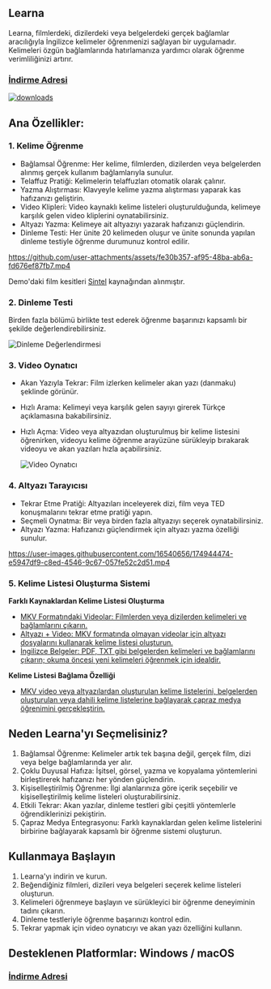 ## Learna
Learna, filmlerdeki, dizilerdeki veya belgelerdeki gerçek bağlamlar aracılığıyla İngilizce kelimeler öğrenmenizi sağlayan bir uygulamadır. Kelimeleri özgün bağlamlarında hatırlamanıza yardımcı olarak öğrenme verimliliğinizi artırır.
### [İndirme Adresi](https://github.com/tangshimin/MuJing/releases)
[![downloads](https://img.shields.io/github/downloads/tangshimin/MuJing/total?style=for-the-badge&logo=download&logoColor=white)](https://github.com/tangshimin/MuJing/releases)

## Ana Özellikler:

### 1. Kelime Öğrenme
   - Bağlamsal Öğrenme: Her kelime, filmlerden, dizilerden veya belgelerden alınmış gerçek kullanım bağlamlarıyla sunulur.
   - Telaffuz Pratiği: Kelimelerin telaffuzları otomatik olarak çalınır.
   - Yazma Alıştırması: Klavyeyle kelime yazma alıştırması yaparak kas hafızanızı geliştirin.
   - Video Klipleri: Video kaynaklı kelime listeleri oluşturulduğunda, kelimeye karşılık gelen video kliplerini oynatabilirsiniz.
   - Altyazı Yazma: Kelimeye ait altyazıyı yazarak hafızanızı güçlendirin.
   - Dinleme Testi: Her ünite 20 kelimeden oluşur ve ünite sonunda yapılan dinleme testiyle öğrenme durumunuz kontrol edilir.

   https://github.com/user-attachments/assets/fe30b357-af95-48ba-ab6a-fd676ef87fb7.mp4

   Demo'daki film kesitleri [Sintel](https://www.youtube.com/watch?v=eRsGyueVLvQ) kaynağından alınmıştır.


### 2. Dinleme Testi
Birden fazla bölümü birlikte test ederek öğrenme başarınızı kapsamlı bir şekilde değerlendirebilirsiniz.

   ![Dinleme Değerlendirmesi](https://github.com/tangshimin/MuJing/assets/16540656/b407ee8e-e477-4342-8dd6-7eaf11e67256)


### 3. Video Oynatıcı
  - Akan Yazıyla Tekrar: Film izlerken kelimeler akan yazı (danmaku) şeklinde görünür.
  - Hızlı Arama: Kelimeyi veya karşılık gelen sayıyı girerek Türkçe açıklamasına bakabilirsiniz.
  - Hızlı Açma: Video veya altyazıdan oluşturulmuş bir kelime listesini öğrenirken, videoyu kelime öğrenme arayüzüne sürükleyip bırakarak videoyu ve akan yazıları hızla açabilirsiniz.

     ![Video Oynatıcı](https://user-images.githubusercontent.com/16540656/220088640-2f9c3a54-500e-477b-8c63-bc31b32d2d71.jpg)


### 4. Altyazı Tarayıcısı
   - Tekrar Etme Pratiği: Altyazıları inceleyerek dizi, film veya TED konuşmalarını tekrar etme pratiği yapın.
   - Seçmeli Oynatma: Bir veya birden fazla altyazıyı seçerek oynatabilirsiniz.
   - Altyazı Yazma: Hafızanızı güçlendirmek için altyazı yazma özelliği sunulur.

   https://user-images.githubusercontent.com/16540656/174944474-e5947df9-c8ed-4546-9c67-057fe52c2d51.mp4


### 5. Kelime Listesi Oluşturma Sistemi
**Farklı Kaynaklardan Kelime Listesi Oluşturma**
- [MKV Formatındaki Videolar: Filmlerden veya dizilerden kelimeleri ve bağlamlarını çıkarın.](https://github.com/tangshimin/MuJing/wiki/%E5%A6%82%E4%BD%95%E7%94%A8-MKV-%E8%A7%86%E9%A2%91%E7%94%9F%E6%88%90%E8%AF%8D%E5%BA%93)
- [Altyazı + Video: MKV formatında olmayan videolar için altyazı dosyalarını kullanarak kelime listesi oluşturun.](https://github.com/tangshimin/MuJing/wiki/%E5%A6%82%E4%BD%95%E7%94%A8%E5%AD%97%E5%B9%95%E7%94%9F%E6%88%90%E8%AF%8D%E5%BA%93)
- [İngilizce Belgeler: PDF, TXT gibi belgelerden kelimeleri ve bağlamlarını çıkarın; okuma öncesi yeni kelimeleri öğrenmek için idealdir.](https://github.com/tangshimin/MuJing/wiki/%E5%A6%82%E4%BD%95%E7%94%A8%E6%96%87%E6%A1%A3%E7%94%9F%E6%88%90%E8%AF%8D%E5%BA%93)

**Kelime Listesi Bağlama Özelliği**
- [MKV video veya altyazılardan oluşturulan kelime listelerini, belgelerden oluşturulan veya dahili kelime listelerine bağlayarak çapraz medya öğrenimini gerçekleştirin.](https://github.com/tangshimin/MuJing/wiki/%E9%93%BE%E6%8E%A5%E5%AD%97%E5%B9%95%E8%AF%8D%E5%BA%93)


## Neden Learna'yı Seçmelisiniz?

1. Bağlamsal Öğrenme: Kelimeler artık tek başına değil, gerçek film, dizi veya belge bağlamlarında yer alır.
2. Çoklu Duyusal Hafıza: İşitsel, görsel, yazma ve kopyalama yöntemlerini birleştirerek hafızanızı her yönden güçlendirin.
3. Kişiselleştirilmiş Öğrenme: İlgi alanlarınıza göre içerik seçebilir ve kişiselleştirilmiş kelime listeleri oluşturabilirsiniz.
4. Etkili Tekrar: Akan yazılar, dinleme testleri gibi çeşitli yöntemlerle öğrendiklerinizi pekiştirin.
5. Çapraz Medya Entegrasyonu: Farklı kaynaklardan gelen kelime listelerini birbirine bağlayarak kapsamlı bir öğrenme sistemi oluşturun.

## Kullanmaya Başlayın

1. Learna'yı indirin ve kurun.
2. Beğendiğiniz filmleri, dizileri veya belgeleri seçerek kelime listeleri oluşturun.
3. Kelimeleri öğrenmeye başlayın ve sürükleyici bir öğrenme deneyiminin tadını çıkarın.
4. Dinleme testleriyle öğrenme başarınızı kontrol edin.
5. Tekrar yapmak için video oynatıcıyı ve akan yazı özelliğini kullanın.

## Desteklenen Platformlar: Windows / macOS
### [İndirme Adresi](https://github.com/tangshimin/MuJing/releases)
